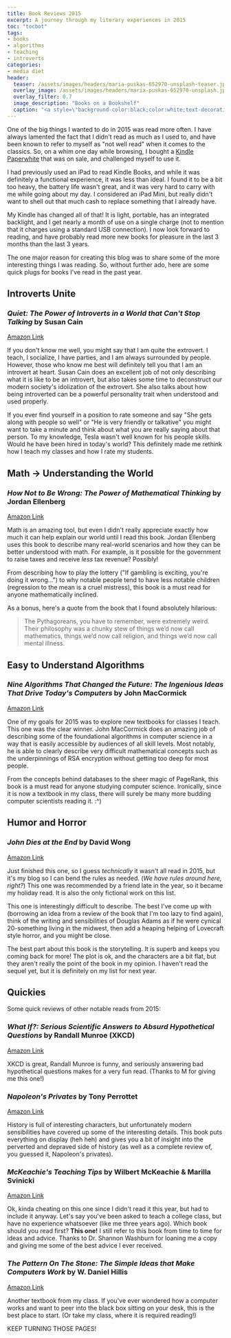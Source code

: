 ```yaml
---
title: Book Reviews 2015
excerpt: A journey through my literary experiences in 2015
toc: "tocbot"
tags:
- books
- algorithms
- teaching
- introverts
categories:
- media diet
header:
  teaser: /assets/images/headers/maria-puskas-652970-unsplash-teaser.jpg
  overlay_image: /assets/images/headers/maria-puskas-652970-unsplash.jpg
  overlay_filter: 0.7
  image_description: "Books on a Bookshelf"
  caption: "<a style=\"background-color:black;color:white;text-decoration:none;padding:4px 6px;font-family:-apple-system, BlinkMacSystemFont, &quot;San Francisco&quot;, &quot;Helvetica Neue&quot;, Helvetica, Ubuntu, Roboto, Noto, &quot;Segoe UI&quot;, Arial, sans-serif;font-size:12px;font-weight:bold;line-height:1.2;display:inline-block;border-radius:3px;\" href=\"https://unsplash.com/@astatinemist?utm_medium=referral&amp;utm_campaign=photographer-credit&amp;utm_content=creditBadge\" target=\"_blank\" rel=\"noopener noreferrer\" title=\"Download free do whatever you want high-resolution photos from Maria Puskas\"><span style=\"display:inline-block;padding:2px 3px;\"><svg xmlns=\"http://www.w3.org/2000/svg\" style=\"height:12px;width:auto;position:relative;vertical-align:middle;top:-1px;fill:white;\" viewBox=\"0 0 32 32\"><title>unsplash-logo</title><path d=\"M20.8 18.1c0 2.7-2.2 4.8-4.8 4.8s-4.8-2.1-4.8-4.8c0-2.7 2.2-4.8 4.8-4.8 2.7.1 4.8 2.2 4.8 4.8zm11.2-7.4v14.9c0 2.3-1.9 4.3-4.3 4.3h-23.4c-2.4 0-4.3-1.9-4.3-4.3v-15c0-2.3 1.9-4.3 4.3-4.3h3.7l.8-2.3c.4-1.1 1.7-2 2.9-2h8.6c1.2 0 2.5.9 2.9 2l.8 2.4h3.7c2.4 0 4.3 1.9 4.3 4.3zm-8.6 7.5c0-4.1-3.3-7.5-7.5-7.5-4.1 0-7.5 3.4-7.5 7.5s3.3 7.5 7.5 7.5c4.2-.1 7.5-3.4 7.5-7.5z\"></path></svg></span><span style=\"display:inline-block;padding:2px 3px;\">Maria Puskas</span></a>"
---
```


One of the big things I wanted to do in 2015 was read more often. I have always lamented the fact that I didn't read as much as I used to, and have been known to refer to myself as "not well read" when it comes to the classics. So, on a whim one day while browsing, I bought a [Kindle Paperwhite](http://www.amazon.com/kindle-paperwhite) that was on sale, and challenged myself to use it.

I had previously used an iPad to read Kindle Books, and while it was definitely a functional experience, it was less than ideal. I found it to be a bit too heavy, the battery life wasn't great, and it was very hard to carry with me while going about my day. I considered an iPad Mini, but really didn't want to shell out that much cash to replace something that I already have.

My Kindle has changed all of that! It is light, portable, has an integrated backlight, and I get nearly a month of use on a single charge (not to mention that it charges using a standard USB connection). I now look forward to reading, and have probably read more new books for pleasure in the last 3 months than the last 3 years.

The one major reason for creating this blog was to share some of the more interesting things I was reading. So, without further ado, here are some quick plugs for books I've read in the past year.

## Introverts Unite

### *Quiet: The Power of Introverts in a World that Can't Stop Talking* by Susan Cain<br>
[Amazon Link](http://www.amazon.com/dp/0307352153/)

If you don't know me well, you might say that I am quite the extrovert. I teach, I socialize, I have parties, and I am always surrounded by people. However, those who know me best will definitely tell you that I am an introvert at heart. Susan Cain does an excellent job of not only describing what it is like to be an introvert, but also takes some time to deconstruct our modern society's idolization of the extrovert. She also talks about how being introverted can be a powerful personality trait when understood and used properly.

If you ever find yourself in a position to rate someone and say "She gets along with people so well" or "He is very friendly or talkative" you might want to take a minute and think about what you are really saying about that person. To my knowledge, Tesla wasn't well known for his people skills. Would he have been hired in today's world? This definitely made me rethink how I teach my classes and how I rate my students.

## Math &rarr; Understanding the World

### *How Not to Be Wrong: The Power of Mathematical Thinking* by Jordan Ellenberg<br>
[Amazon Link](http://www.amazon.com/dp/B00G3L6JQ4/)

Math is an amazing tool, but even I didn't really appreciate exactly how much it can help explain our world until I read this book. Jordan Ellenberg uses this book to describe many real-world scenarios and how they can be better understood with math. For example, is it possible for the government to raise taxes and receive *less* tax revenue? Possibly!

From describing how to play the lottery ("If gambling is exciting, you're doing it wrong...") to why notable people tend to have less notable children (regression to the mean is a cruel mistress), this book is a must read for anyone mathematically inclined.

As a bonus, here's a quote from the book that I found absolutely hilarious:

> The Pythagoreans, you have to remember, were extremely weird. Their philosophy was a chunky stew of things we’d now call mathematics, things we’d now call religion, and things we’d now call mental illness.

## Easy to Understand Algorithms

### *Nine Algorithms That Changed the Future: The Ingenious Ideas That Drive Today's Computers* by John MacCormick<br>
[Amazon Link](http://www.amazon.com/dp/B005Z67EI0/)

One of my goals for 2015 was to explore new textbooks for classes I teach. This one was the clear winner. John MacCormick does an amazing job of describing some of the foundational algorithms in computer science in a way that is easily accessible by audiences of all skill levels. Most notably, he is able to clearly describe very difficult mathematical concepts such as the underpinnings of RSA encryption without getting too deep for most people.

From the concepts behind databases to the sheer magic of PageRank, this book is a must read for anyone studying computer science. Ironically, since it is now a textbook in my class, there will surely be many more budding computer scientists reading it. :^)

## Humor and Horror

### *John Dies at the End* by David Wong<br>
[Amazon Link](http://www.amazon.com/dp/B002Q7H7JC/)

Just finished this one, so I guess *technically* it wasn't all read in 2015, but it's my blog so I can bend the rules as needed. (*We have rules around here, right?*) This one was recommended by a friend late in the year, so it became my holiday read. It is also the only fictional work on this list.

This one is interestingly difficult to describe. The best I've come up with (borrowing an idea from a review of the book that I'm too lazy to find again), think of the writing and sensibilities of Douglas Adams as if he were cynical 20-something living in the midwest, then add a heaping helping of Lovecraft style horror, and you might be close.

The best part about this book is the storytelling. It is superb and keeps you coming back for more! The plot is ok, and the characters are a bit flat, but they aren't really the point of the book in my opinion. I haven't read the sequel yet, but it is definitely on my list for next year.  

## Quickies

Some quick reviews of other notable reads from 2015:

### *What If?: Serious Scientific Answers to Absurd Hypothetical Questions* by Randall Munroe (XKCD)<br>
[Amazon Link](http://www.amazon.com/dp/B00IYUYF4A/)

XKCD is great, Randall Munroe is funny, and seriously answering bad hypothetical questions makes for a very fun read. (Thanks to M for giving me this one!)

### *Napoleon's Privates* by Tony Perrottet<br>
[Amazon Link](http://www.amazon.com/dp/B001BANJYC/)

History is full of interesting characters, but unfortunately modern sensibilities have covered up some of the interesting details. This book puts everything on display (heh heh) and gives you a bit of insight into the perverted and depraved side of history (as well as a complete review of, you guessed it, Napoleon's privates).

### *McKeachie's Teaching Tips* by Wilbert McKeachie & Marilla Svinicki<br>
[Amazon Link](http://www.amazon.com/dp/1133936792/)

Ok, kinda cheating on this one since I didn't read it this year, but had to include it anyway. Let's say you've been asked to teach a college class, but have no experience whatsoever (like me three years ago). Which book should you read first? **This one!** I still refer to this book from time to time for ideas and advice. Thanks to Dr. Shannon Washburn for loaning me a copy and giving me some of the best advice I ever received.

### *The Pattern On The Stone: The Simple Ideas that Make Computers Work* by W. Daniel Hillis<br>
[Amazon Link](http://www.amazon.com/dp/B00NP8ME30/)

Another textbook from my class. If you've ever wondered how a computer works and want to peer into the black box sitting on your desk, this is the best place to start. (Or take my class, where it is required reading!)

<p class="custom__signature">KEEP TURNING THOSE PAGES!</p>
